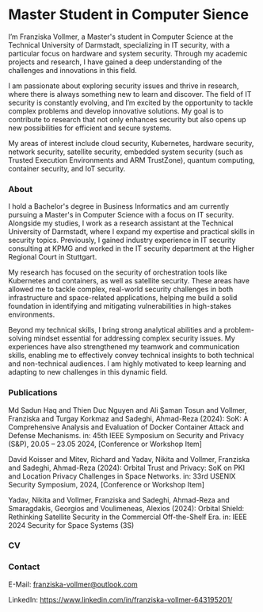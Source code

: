 # Master Student in Computer Sience

I’m Franziska Vollmer, a Master's student in Computer Science at the Technical University of Darmstadt, specializing in IT security, with a particular focus on hardware and system security. Through my academic projects and research, I have gained a deep understanding of the challenges and innovations in this field.

I am passionate about exploring security issues and thrive in research, where there is always something new to learn and discover. The field of IT security is constantly evolving, and I’m excited by the opportunity to tackle complex problems and develop innovative solutions. My goal is to contribute to research that not only enhances security but also opens up new possibilities for efficient and secure systems.

My areas of interest include cloud security, Kubernetes, hardware security, network security, satellite security, embedded system security (such as Trusted Execution Environments and ARM TrustZone), quantum computing, container security, and IoT security.

### About 
I hold a Bachelor's degree in Business Informatics and am currently pursuing a Master's in Computer Science with a focus on IT security. Alongside my studies, I work as a research assistant at the Technical University of Darmstadt, where I expand my expertise and practical skills in security topics. Previously, I gained industry experience in IT security consulting at KPMG and worked in the IT security department at the Higher Regional Court in Stuttgart.

My research has focused on the security of orchestration tools like Kubernetes and containers, as well as satellite security. These areas have allowed me to tackle complex, real-world security challenges in both infrastructure and space-related applications, helping me build a solid foundation in identifying and mitigating vulnerabilities in high-stakes environments.

Beyond my technical skills, I bring strong analytical abilities and a problem-solving mindset essential for addressing complex security issues. My experiences have also strengthened my teamwork and communication skills, enabling me to effectively convey technical insights to both technical and non-technical audiences. I am highly motivated to keep learning and adapting to new challenges in this dynamic field.

### Publications
Md Sadun Haq and Thien Duc Nguyen and Ali Şaman Tosun and Vollmer, Franziska and Turgay Korkmaz and Sadeghi, Ahmad-Reza (2024):
SoK: A Comprehensive Analysis and Evaluation of Docker Container Attack and Defense Mechanisms.
in: 45th IEEE Symposium on Security and Privacy (S&P), 20.05 – 23.05 2024, [Conference or Workshop Item]

David Koisser and Mitev, Richard and Yadav, Nikita and Vollmer, Franziska and Sadeghi, Ahmad-Reza (2024):
Orbital Trust and Privacy: SoK on PKI and Location Privacy Challenges in Space Networks.
in: 33rd USENIX Security Symposium, 2024, [Conference or Workshop Item]

Yadav, Nikita and Vollmer, Franziska and Sadeghi, Ahmad-Reza and Smaragdakis, Georgios and Voulimeneas, Alexios (2024):
Orbital Shield: Rethinking Satellite Security in the Commercial Off-the-Shelf Era.
in: IEEE 2024 Security for Space Systems (3S)

### CV


### Contact
E-Mail: franziska-vollmer@outlook.com

LinkedIn: https://www.linkedin.com/in/franziska-vollmer-643195201/

